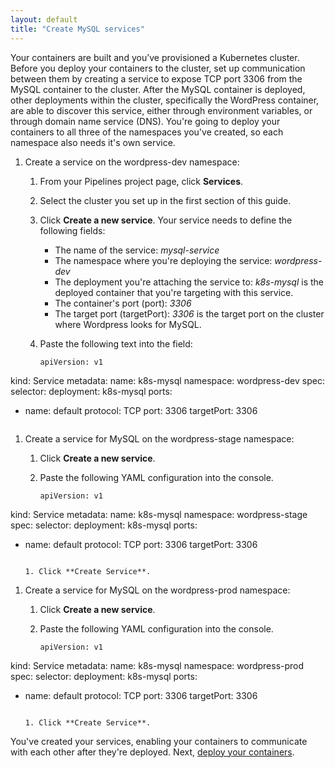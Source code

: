 ```yaml
---
layout: default
title: "Create MySQL services"
--- 
```


Your containers are built and you’ve provisioned a Kubernetes cluster. Before you deploy your containers to the cluster, set up communication between them by creating a service to expose TCP port 3306 from the MySQL container to the cluster. After the MySQL container is deployed, other deployments within the cluster, specifically the WordPress container, are  able to discover this service, either through environment variables, or through domain name service (DNS). You're going to deploy your containers to all three of the namespaces you've created, so each namespace also needs it's own service.

1. Create a service on the wordpress-dev namespace:
   1. From your Pipelines project page, click **Services**.
   1. Select the cluster you set up in the first section of this guide.
   1. Click **Create a new service**. Your service needs to define the following fields:
      * The name of the service: *mysql-service*
      * The namespace where you're deploying the service: *wordpress-dev*
      * The deployment you're attaching the service to: *k8s-mysql* is the deployed container that you're targeting with this service.
      * The container's port (port): *3306* 
      * The target port (targetPort): *3306* is the target port on the cluster where Wordpress looks for MySQL.
   1. Paste the following text into the field:
        
      ```
      apiVersion: v1
kind: Service
metadata:
 name: k8s-mysql
 namespace: wordpress-dev
spec:
 selector:
  deployment: k8s-mysql
 ports:
 - name: default
   protocol: TCP
   port: 3306
   targetPort: 3306
      ```

1. Create a service for MySQL on the wordpress-stage namespace:
   1. Click **Create a new service**.
   1. Paste the following YAML configuration into the console.     
        
      ```
      apiVersion: v1
kind: Service
metadata:
 name: k8s-mysql
 namespace: wordpress-stage
spec:
 selector:
  deployment: k8s-mysql
 ports:
 - name: default
   protocol: TCP
   port: 3306
   targetPort: 3306
      ```
        
   1. Click **Create Service**.
1. Create a service for MySQL on the wordpress-prod namespace:
   1. Click **Create a new service**.
   1. Paste the following YAML configuration into the console.
        
      ```
      apiVersion: v1
kind: Service
metadata:
 name: k8s-mysql
 namespace: wordpress-prod
spec:
 selector:
  deployment: k8s-mysql
 ports:
 - name: default
   protocol: TCP
   port: 3306
   targetPort: 3306
      ```
        
   1. Click **Create Service**.
   
You've created your services, enabling your containers to communicate with each other after they're deployed. Next, [deploy your containers](./gs_deploy_containers.html).    
